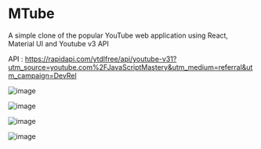 # MTube
A simple clone of the popular YouTube web application using React, Material UI and Youtube v3 API  

API : https://rapidapi.com/ytdlfree/api/youtube-v31?utm_source=youtube.com%2FJavaScriptMastery&utm_medium=referral&utm_campaign=DevRel

![image](https://github.com/Mayank164869/MTUBE/assets/65328387/8033fae8-1377-4b14-b04a-1d49acccdd05)

![image](https://github.com/Mayank164869/MTUBE/assets/65328387/252545c5-3a7c-43ab-947e-131d6cfdf70b)

![image](https://github.com/Mayank164869/MTUBE/assets/65328387/7881d012-5519-4405-bcbe-f86c7edbaf1c)

![image](https://github.com/Mayank164869/MTUBE/assets/65328387/c3e42311-d197-43a5-8c7d-f1e9af64ecd5)




